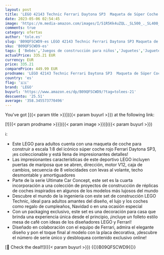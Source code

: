 ```yaml
---
layout: post
title: 'LEGO 42143 Technic Ferrari Daytona SP3  Maqueta de Súper Coche Rojo para Construir  Escala 1:8  Coleccionable  Ultimate Car Concept'
date: 2023-05-06 02:54:45
image: 'https://m.media-amazon.com/images/I/51R5Kk4uZQL._SL500_._SL400_.jpg'
comments: true
category: ofertas
author: 'tole.es'
slug: 'B09QFSCWD9-es LEGO 42143 Technic Ferrari Daytona SP3 Maqueta de Súper...'
sku: 'B09QFSCWD9-es'
tags: [ 'Bebés','Juegos de construcción para niños','Juguetes','Juguetes y juegos','Self Service','Sets de construcción','Special Features Stores','lego','🇪🇸', ]
actualPrice: 335.21 EUR
currency: EUR
price: 335.21
comparePrice: 449.99 EUR
prodname: 'LEGO 42143 Technic Ferrari Daytona SP3  Maqueta de Súper Coche Rojo para Construir  Escala 1:8  Coleccionable  Ultimate Car Concept'
country: 'es'
flag: '🇪🇸'
brand: 'LEGO'
buyurl: 'https://www.amazon.es/dp/B09QFSCWD9/?tag=tolees-21'
descuento: '25.51'
average: '358.345573770496'
---
```


You've got [{{< param title >}}]({{< param buyurl >}}) at the following link:

[![{{< param prodname >}}]({{< param image >}})]({{< param buyurl >}})

ℹ️:

- Este LEGO para adultos cuenta con una maqueta de coche para construir a escala 1:8 del icónico súper coche rojo Ferrari Daytona SP3, ¡es coleccionable y está llena de impresionantes detalles!
- Las impresionantes características de este deportivo LEGO incluyen puertas de mariposa que se abren, dirección, motor V12, caja de cambios, secuencia de 8 velocidades con levas al volante, techo desmontable y amortiguadores
- Parte de la serie Ultimate Car Concept, este set es la cuarta incorporación a una colección de proyectos de construcción de réplicas de coches inspirados en algunos de los modelos más lujosos del mundo
- Descubre el mundo de la ingeniería con este set de construcción LEGO Technic, ideal para adultos amantes del diseño, el lujo y los coches como regalo de cumpleaños, Navidad o en una ocasión especial
- Con un packaging exclusivo, este set es una decoración para casa que brinda una experiencia única desde el principio, ¡incluye un folleto estilo mesa de café con ideas de los diseñadores LEGO y Ferrari!
- Diseñado en colaboración con el equipo de Ferrari, admira el elegante diseño y pon el toque final al modelo con la placa decorativa, ¡descubre el número de serie único y desbloquea contenido exclusivo online!

[🛒 Check the deal!!]({{< param buyurl >}})
{{<world>}}B09QFSCWD9{{</world>}}
